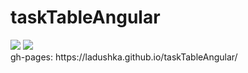 # taskTableAngular
<div>
<a href="https://codeclimate.com/github/Ladushka/taskTableAngular"><img src="https://codeclimate.com/github/Ladushka/taskTableAngular/badges/gpa.svg" /></a>
<a href="https://bower.io/"><img src="https://badge.fury.io/js/bower.svg" /></a>
</div>
gh-pages:  https://ladushka.github.io/taskTableAngular/
